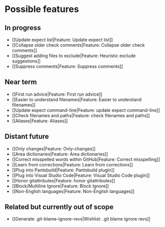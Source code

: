 # Possible features

## In progress

* [[Update expect list|Feature: Update expect list]]
* [[Collapse older check comments|Feature: Collapse older check comments]]
* [[Suggest adding files to exclude|Feature: Heuristic exclude suggestions]]
* [[Suppress comments|Feature: Suppress comments]]

## Near term

* [[First run advice|Feature: First run advice]]
* [[Easier to understand filenames|Feature: Easier to understand filenames]]
* [[Update expect command-line|Feature: update expect command-line]]
* [[Check filenames and paths|Feature: check filenames and paths]]
* [[Aliases|Feature: Aliases]]

## Distant future

* [[Only changes|Feature: Only-changes]]
* [[Area dictionaries|Feature: Area dictionaries]]
* [[Correct misspelled words within GitHub|Feature: Correct misspelling]]
* [[Learn from corrections|Feature: Learn from corrections]]
* [[Plug into Pantsbuild|Feature: Pantsbuild plugin]]
* [[Plug into Visual Studio Code|Feature: Visual Studio Code plugin]]
* [[Honor gitattributes|Feature: honor gitattributes]]
* [[Block/Multiline Ignore|Feature: Block Ignore]]
* [[Non-English languages|Feature: Non-English languages]]

## Related but currently out of scope

* [[Generate .git-blame-ignore-revs|Wishlist: .git blame ignore revs]]
